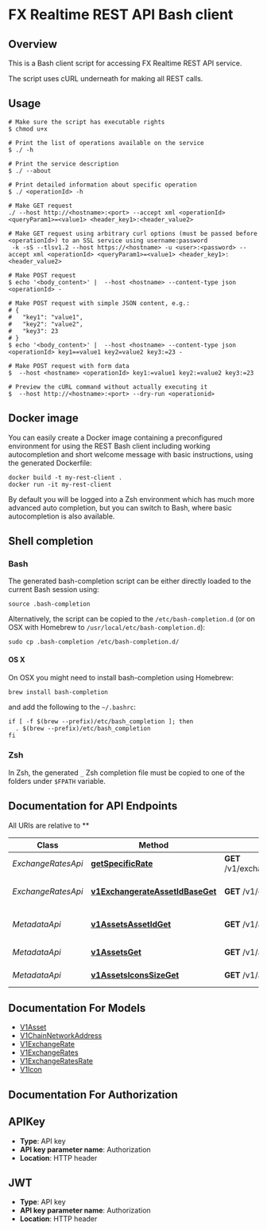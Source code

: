 # FX Realtime REST API Bash client

## Overview

This is a Bash client script for accessing FX Realtime REST API service.

The script uses cURL underneath for making all REST calls.

## Usage

```shell
# Make sure the script has executable rights
$ chmod u+x 

# Print the list of operations available on the service
$ ./ -h

# Print the service description
$ ./ --about

# Print detailed information about specific operation
$ ./ <operationId> -h

# Make GET request
./ --host http://<hostname>:<port> --accept xml <operationId> <queryParam1>=<value1> <header_key1>:<header_value2>

# Make GET request using arbitrary curl options (must be passed before <operationId>) to an SSL service using username:password
 -k -sS --tlsv1.2 --host https://<hostname> -u <user>:<password> --accept xml <operationId> <queryParam1>=<value1> <header_key1>:<header_value2>

# Make POST request
$ echo '<body_content>' |  --host <hostname> --content-type json <operationId> -

# Make POST request with simple JSON content, e.g.:
# {
#   "key1": "value1",
#   "key2": "value2",
#   "key3": 23
# }
$ echo '<body_content>' |  --host <hostname> --content-type json <operationId> key1==value1 key2=value2 key3:=23 -

# Make POST request with form data
$  --host <hostname> <operationId> key1:=value1 key2:=value2 key3:=23

# Preview the cURL command without actually executing it
$  --host http://<hostname>:<port> --dry-run <operationid>

```

## Docker image

You can easily create a Docker image containing a preconfigured environment
for using the REST Bash client including working autocompletion and short
welcome message with basic instructions, using the generated Dockerfile:

```shell
docker build -t my-rest-client .
docker run -it my-rest-client
```

By default you will be logged into a Zsh environment which has much more
advanced auto completion, but you can switch to Bash, where basic autocompletion
is also available.

## Shell completion

### Bash

The generated bash-completion script can be either directly loaded to the current Bash session using:

```shell
source .bash-completion
```

Alternatively, the script can be copied to the `/etc/bash-completion.d` (or on OSX with Homebrew to `/usr/local/etc/bash-completion.d`):

```shell
sudo cp .bash-completion /etc/bash-completion.d/
```

#### OS X

On OSX you might need to install bash-completion using Homebrew:

```shell
brew install bash-completion
```

and add the following to the `~/.bashrc`:

```shell
if [ -f $(brew --prefix)/etc/bash_completion ]; then
  . $(brew --prefix)/etc/bash_completion
fi
```

### Zsh

In Zsh, the generated `_` Zsh completion file must be copied to one of the folders under `$FPATH` variable.

## Documentation for API Endpoints

All URIs are relative to **

Class | Method | HTTP request | Description
------------ | ------------- | ------------- | -------------
*ExchangeRatesApi* | [**getSpecificRate**](docs/ExchangeRatesApi.md#getspecificrate) | **GET** /v1/exchangerate/{asset_id_base}/{asset_id_quote} | Get specific rate
*ExchangeRatesApi* | [**v1ExchangerateAssetIdBaseGet**](docs/ExchangeRatesApi.md#v1exchangerateassetidbaseget) | **GET** /v1/exchangerate/{asset_id_base} | Get all current rates
*MetadataApi* | [**v1AssetsAssetIdGet**](docs/MetadataApi.md#v1assetsassetidget) | **GET** /v1/assets/{asset_id} | List all assets by asset ID
*MetadataApi* | [**v1AssetsGet**](docs/MetadataApi.md#v1assetsget) | **GET** /v1/assets | List all assets
*MetadataApi* | [**v1AssetsIconsSizeGet**](docs/MetadataApi.md#v1assetsiconssizeget) | **GET** /v1/assets/icons/{size} | List all asset icons


## Documentation For Models

 - [V1Asset](docs/V1Asset.md)
 - [V1ChainNetworkAddress](docs/V1ChainNetworkAddress.md)
 - [V1ExchangeRate](docs/V1ExchangeRate.md)
 - [V1ExchangeRates](docs/V1ExchangeRates.md)
 - [V1ExchangeRatesRate](docs/V1ExchangeRatesRate.md)
 - [V1Icon](docs/V1Icon.md)


## Documentation For Authorization


## APIKey


- **Type**: API key
- **API key parameter name**: Authorization
- **Location**: HTTP header

## JWT


- **Type**: API key
- **API key parameter name**: Authorization
- **Location**: HTTP header

